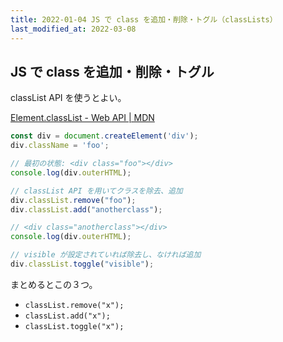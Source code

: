 ```yaml
---
title: 2022-01-04 JS で class を追加・削除・トグル（classLists）
last_modified_at: 2022-03-08
---
```


## JS で class を追加・削除・トグル

classList API を使うとよい。

[Element.classList - Web API \| MDN](https://developer.mozilla.org/ja/docs/Web/API/Element/classList)

```js
const div = document.createElement('div');
div.className = 'foo';

// 最初の状態: <div class="foo"></div>
console.log(div.outerHTML);

// classList API を用いてクラスを除去、追加
div.classList.remove("foo");
div.classList.add("anotherclass");

// <div class="anotherclass"></div>
console.log(div.outerHTML);

// visible が設定されていれば除去し、なければ追加
div.classList.toggle("visible");
```

まとめるとこの３つ。

- `classList.remove("x");`
- `classList.add("x");`
- `classList.toggle("x");`
